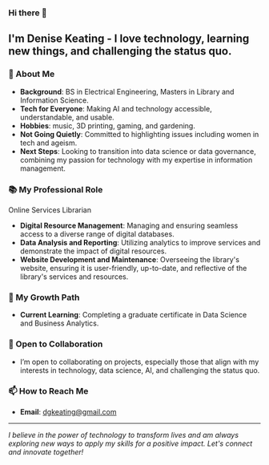 ### Hi there 👋

## I'm Denise Keating - I love technology, learning new things, and challenging the status quo. 

### 🚀 About Me
- **Background**: BS in Electrical Engineering, Masters in Library and Information Science.
- **Tech for Everyone**: Making AI and technology accessible, understandable, and usable.
- **Hobbies**: music, 3D printing, gaming, and gardening.
- **Not Going Quietly**: Committed to highlighting issues including women in tech and ageism.
- **Next Steps**: Looking to transition into data science or data governance, combining my passion for technology with my expertise in information management.

### 📚 My Professional Role
Online Services Librarian
- **Digital Resource Management**: Managing and ensuring seamless access to a diverse range of digital databases.
- **Data Analysis and Reporting**: Utilizing analytics to improve services and demonstrate the impact of digital resources.
- **Website Development and Maintenance**: Overseeing the library's website, ensuring it is user-friendly, up-to-date, and reflective of the library's services and resources.

### 🌱 My Growth Path
- **Current Learning**: Completing a graduate certificate in Data Science and Business Analytics.

### 🤝 Open to Collaboration
- I’m open to collaborating on projects, especially those that align with my interests in technology, data science, AI, and challenging the status quo.

### 📫 How to Reach Me
- **Email**: dgkeating@gmail.com

---

*I believe in the power of technology to transform lives and am always exploring new ways to apply my skills for a positive impact. Let's connect and innovate together!*
